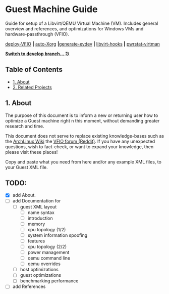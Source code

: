 # Guest Machine Guide
Guide for setup of a Libvirt/QEMU Virtual Machine (VM). Includes general overview and references, and optimizations for Windows VMs and hardware-passthrough (VFIO).

[deploy-VFIO](https://github.com/portellam/deploy-vfio) **|** [auto-Xorg](https://github.com/portellam/auto-Xorg) **|**[generate-evdev](https://github.com/portellam/generate-evdev) **|** [libvirt-hooks](https://github.com/portellam/deploy-vfio) **|** [pwrstat-virtman](https://github.com/portellam/deploy-vfio)

**[Switch to develop branch... ⎋](https://github.com/portellam/guest-machine-guide/tree/develop)**

## Table of Contents
- [1. About](#1-about)
- [2. Related Projects](#2-related-projects)

## 1. About
The purpose of this document is to inform a new or returning user how to optimize a Guest machine right n
this moment, without demanding greater research and time.

This document does not serve to replace existing knowledge-bases such as the [ArchLinux Wiki](https://wiki.archlinux.org/title/PCI_passthrough_via_OVMF) the [VFIO forum (Reddit)](https://old.reddit.com/r/vfio). If you have any unexpected questions, wish to fact-check, or want to expand your knowledge, then please visit these places!

Copy and paste what you need from here and/or any example XML files, to your Guest XML file.

## TODO:
- [x] add About.
- [ ] add Documentation for
  - [ ] guest XML layout
    - [ ] name syntax
    - [ ] introduction
    - [ ] memory
    - [ ] cpu topology (1/2)
    - [ ] system information spoofing
    - [ ] features
    - [ ] cpu topology (2/2)
    - [ ] power management
    - [ ] qemu command line
    - [ ] qemu overrides
  - [ ] host optimizations
  - [ ] guest optimizations
  - [ ] benchmarking performance
- [ ] add References
